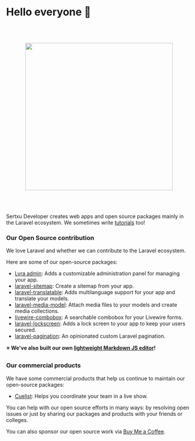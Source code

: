 
# Hello everyone 👋

<br><br>
<p align="center"><a href="https://sertxu.dev" target="_blank"><img src="https://www.sertxudeveloper.com/assets/logo.svg" width="400"></a></p>
<br><br>

Sertxu Developer creates web apps and open source packages mainly in the Laravel ecosystem.
We sometimes write [tutorials](https://www.sertxudeveloper.com/blog) too!

### Our Open Source contribution

We love Laravel and whether we can contribute to the Laravel ecosystem.

Here are some of our open-source packages:

- [Lyra admin](https://github.com/sertxudeveloper/Lyra): Adds a customizable administration panel for managing your app.
- [laravel-sitemap](https://github.com/sertxudeveloper/laravel-sitemap): Create a sitemap from your app.
- [laravel-translatable](https://github.com/sertxudeveloper/laravel-translatable): Adds multilanguage support for your app and translate your models.
- [laravel-media-model](https://github.com/sertxudeveloper/laravel-media-model): Attach media files to your models and create media collections.
- [livewire-combobox](https://github.com/sertxudeveloper/livewire-combobox): A searchable combobox for your Livewire forms.
- [laravel-lockscreen](https://github.com/sertxudeveloper/laravel-lockscreen): Adds a lock screen to your app to keep your users secured.
- [laravel-pagination](https://github.com/sertxudeveloper/laravel-pagination): An opinionated custom Laravel pagination.

**⭐ We've also built our own [lightweight Markdown JS editor](https://github.com/sertxudeveloper/markdown-editor)!**

### Our commercial products

We have some commercial products that help us continue to maintain our open-source packages:

- [Cuelist](https://cuelist.app): Helps you coordinate your team in a live show.

You can help with our open source efforts in many ways: by resolving open issues or just by sharing our packages and products with your friends or colleges.

You can also sponsor our open source work via [Buy Me a Coffee](https://buymeacoffee.com/sertxudeveloper).
